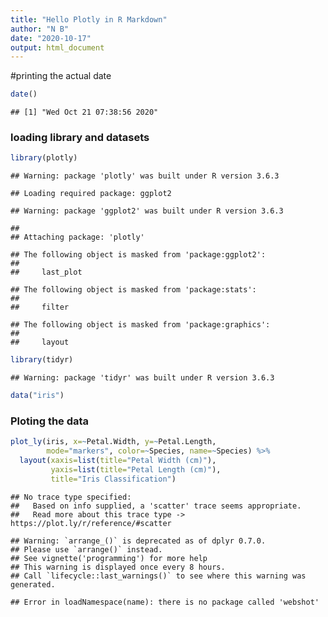 ```yaml
---
title: "Hello Plotly in R Markdown"
author: "N B"
date: "2020-10-17"
output: html_document
---
```


#printing the actual date 

```r
date()
```

```
## [1] "Wed Oct 21 07:38:56 2020"
```

### loading library and datasets


```r
library(plotly)
```

```
## Warning: package 'plotly' was built under R version 3.6.3
```

```
## Loading required package: ggplot2
```

```
## Warning: package 'ggplot2' was built under R version 3.6.3
```

```
## 
## Attaching package: 'plotly'
```

```
## The following object is masked from 'package:ggplot2':
## 
##     last_plot
```

```
## The following object is masked from 'package:stats':
## 
##     filter
```

```
## The following object is masked from 'package:graphics':
## 
##     layout
```

```r
library(tidyr)
```

```
## Warning: package 'tidyr' was built under R version 3.6.3
```

```r
data("iris")
```

### Ploting the data


```r
plot_ly(iris, x=~Petal.Width, y=~Petal.Length, 
        mode="markers", color=~Species, name=~Species) %>%
  layout(xaxis=list(title="Petal Width (cm)"), 
         yaxis=list(title="Petal Length (cm)"),
         title="Iris Classification")
```

```
## No trace type specified:
##   Based on info supplied, a 'scatter' trace seems appropriate.
##   Read more about this trace type -> https://plot.ly/r/reference/#scatter
```

```
## Warning: `arrange_()` is deprecated as of dplyr 0.7.0.
## Please use `arrange()` instead.
## See vignette('programming') for more help
## This warning is displayed once every 8 hours.
## Call `lifecycle::last_warnings()` to see where this warning was generated.
```

```
## Error in loadNamespace(name): there is no package called 'webshot'
```

